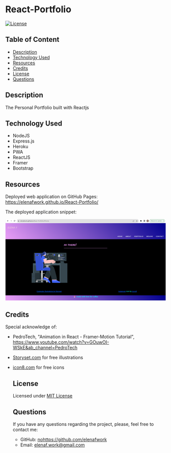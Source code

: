 # React-Portfolio

  
  [![License](https://img.shields.io/badge/License-MIT-yellow.svg)](https://opensource.org/licenses/MIT)

  ## Table of Content
  - [Description](#description)
  - [Technology Used](#technology)
  - [Resources](#resources)
  - [Credits](#credits)
  - [License](#license)
  - [Questions](#questions)

  ## Description
  The Personal Portfolio built with Reactjs
  
  ## Technology Used
  - NodeJS 
  - Express.js
  - Heroku
  - PWA
  - ReactJS
  - Framer
  - Bootstrap
  ## Resources
  Deployed web application on GitHub Pages:
  https://elenafwork.github.io/React-Portfolio/
  
  The deployed application snippet:
<p align="left">
  <img src="src/images/Screenshot.png" width="600" title="webpage">

 ## Credits
Special acknowledge of:
- PedroTech, "Animation in React - Framer-Motion Tutorial", https://www.youtube.com/watch?v=GOuwOI-WSkE&ab_channel=PedroTech
- [Storyset.com](https://storyset.com/) for free illustrations 
- [icon8.com](https://icons8.com/) for free icons

  ## License
  Licensed under [MIT License ](https://opensource.org/licenses/MIT)
 
  ## Questions
  If you have any questions regarding the project, please, feel free to contact me:
  - GitHub: [nohttps://github.com/elenafwork](https://github/nohttps://github.com/elenafwork)
  - Email: <elenaf.work@gmail.com>